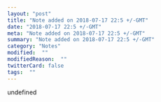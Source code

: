 ```yaml
---
layout: "post"
title: "Note added on 2018-07-17 22:5 +/-GMT"
date: "2018-07-17 22:5 +/-GMT"
meta: "Note added on 2018-07-17 22:5 +/-GMT"
summary: "Note added on 2018-07-17 22:5 +/-GMT"
category: "Notes"
modified:  ""
modifiedReason:  ""
twitterCard: false
tags:  ""
---
```

undefined
